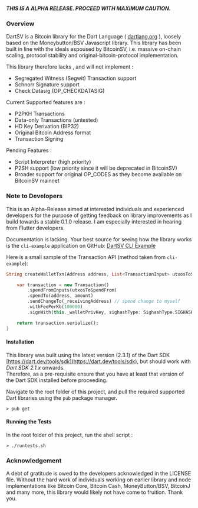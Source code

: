 ##### THIS IS A ALPHA RELEASE. PROCEED WITH MAXIMUM CAUTION.

### Overview

DartSV is a Bitcoin library for the Dart Language ( [dartlang.org](https://dartlang.org) ), loosely based on the Moneybutton/BSV Javascript library. 
This library has been built in line with the ideals espoused by BitcoinSV, i.e. massive on-chain scaling, protocol stability and original-bitcoin-protocol implementation.  

This library therefore lacks , and will not implement :  
* Segregated Witness (Segwit) Transaction support
* Schnorr Signature support 
* Check Datasig (OP_CHECKDATASIG) 

Current Supported features are : 
* P2PKH Transactions
* Data-only Transactions (untested)
* HD Key Derivation (BIP32)
* Original Bitcoin Address format 
* Transaction Signing

Pending Features : 
* Script Interpreter (high priority)
* P2SH support (low priority since it will be deprecated in BitcoinSV)
* Broader support for original OP_CODES as they become available on BitcoinSV mainnet 

### Note to Developers
This is an Alpha-Release aimed at interested individuals and experienced developers for the purpose of getting feedback on library improvements as I build towards a stable 0.1.0 release. 
I am especially interested in hearing from Flutter developers. 

Documentation is lacking. Your best source for seeing how the library works is the `cli-example` application on GitHub: [DartSV CLI Example](https://github.com/twostack/cli-example)

Here is a small sample of the Transaction API (method taken from `cli-example`): 
```dart
String createWalletTxn(Address address, List<TransactionInput> utxosToSpendFrom, BigInt amount ){

    var transaction = new Transaction()
        .spendFromInputs(utxosToSpendFrom)
        .spendTo(address, amount)
        .sendChangeTo(_receivingAddress) // spend change to myself
        .withFeePerKb(100000)
        .signWith(this._walletPrivKey, sighashType: SighashType.SIGHASH_ALL | SighashType.SIGHASH_FORKID);

    return transaction.serialize();
}

```

#### Installation 
This library was built using the latest version (2.3.1) of the Dart SDK [https://dart.dev/tools/sdk](https://dart.dev/tools/sdk), but should work with *Dart SDK 2.1.x* onwards.  
Therefore, as a pre-requisite ensure that you have at least that version of the Dart SDK installed before proceeding.  

Navigate to the root folder of this project, and pull the required supported Dart libraries using the `pub` package manager. 
```
> pub get 
```

#### Running the Tests
In the root folder of this project, run the shell script : 
```
> ./runtests.sh
```

### Acknowledgement
A debt of gratitude is owed to the developers acknowledged in the LICENSE file. Without the hard work of individuals working on earlier library and node implementations like Bitcoin Core, Bitcoin Cash, MoneyButton/BSV, BitcoinJ and many more, this library would likely not have come to fruition. Thank you. 


